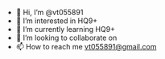- 👋 Hi, I’m @vt055891
- 👀 I’m interested in HQ9+
- 🌱 I’m currently learning HQ9+
- 💞️ I’m looking to collaborate on
- 📫 How to reach me vt055891@gmail.com

<!---
vt055891/vt055891 is a ✨ special ✨ repository because its `README.md` (this file) appears on your GitHub profile.
You can click the Preview link to take a look at your changes.
--->
